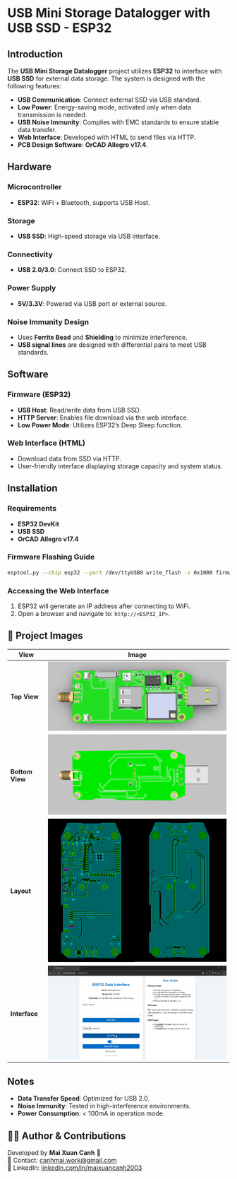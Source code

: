 # USB Mini Storage Datalogger with USB SSD - ESP32

## Introduction

The **USB Mini Storage Datalogger** project utilizes **ESP32** to interface with **USB SSD** for external data storage. The system is designed with the following features:
- **USB Communication**: Connect external SSD via USB standard.
- **Low Power**: Energy-saving mode, activated only when data transmission is needed.
- **USB Noise Immunity**: Complies with EMC standards to ensure stable data transfer.
- **Web Interface**: Developed with HTML to send files via HTTP.
- **PCB Design Software**: **OrCAD Allegro v17.4**.

## Hardware

### Microcontroller
- **ESP32**: WiFi + Bluetooth, supports USB Host.

### Storage
- **USB SSD**: High-speed storage via USB interface.

### Connectivity
- **USB 2.0/3.0**: Connect SSD to ESP32.

### Power Supply
- **5V/3.3V**: Powered via USB port or external source.

### Noise Immunity Design
- Uses **Ferrite Bead** and **Shielding** to minimize interference.
- **USB signal lines** are designed with differential pairs to meet USB standards.

## Software

### Firmware (ESP32)
- **USB Host**: Read/write data from USB SSD.
- **HTTP Server**: Enables file download via the web interface.
- **Low Power Mode**: Utilizes ESP32’s Deep Sleep function.

### Web Interface (HTML)
- Download data from SSD via HTTP.
- User-friendly interface displaying storage capacity and system status.

## Installation

### Requirements
- **ESP32 DevKit**
- **USB SSD**
- **OrCAD Allegro v17.4**

### Firmware Flashing Guide
```bash
esptool.py --chip esp32 --port /dev/ttyUSB0 write_flash -z 0x1000 firmware.bin
```

### Accessing the Web Interface
1. ESP32 will generate an IP address after connecting to WiFi.
2. Open a browser and navigate to: `http://<ESP32_IP>`.

## 📸 Project Images
| View        | Image                             |
|-------------|-----------------------------------|
| **Top View**    | ![Top View](Image/Top1_img.png)    |
| **Bottom View** | ![Bottom View](Image/Bottom1_img.png) |
| **Layout**    | ![FrontLeft View](Image/Layout1_img.png) |
| **Interface**    | ![Interface View](Image/web_local1_img.png)  | 
## Notes
- **Data Transfer Speed**: Optimized for USB 2.0.
- **Noise Immunity**: Tested in high-interference environments.
- **Power Consumption**: < 100mA in operation mode.



## 👨‍💻 Author & Contributions
Developed by **Mai Xuan Canh** 🚀  
📩 Contact: [canhmai.work@gmail.com](mailto:canhmai.work@gmail.com)  
📌 LinkedIn: [linkedin.com/in/maixuancanh2003](https://linkedin.com/in/maixuancanh2003)  

